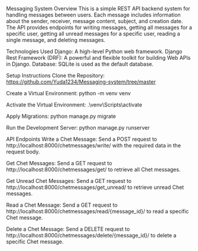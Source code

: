 Messaging System
Overview
This is a simple REST API backend system for handling messages between users. 
Each message includes information about the sender, receiver, message content, subject, and creation date.
The API provides endpoints for writing messages, getting all messages for a specific user, getting all unread messages for a specific user, reading a single message, and deleting messages.

Technologies Used
Django: A high-level Python web framework.
Django Rest Framework (DRF): A powerful and flexible toolkit for building Web APIs in Django.
Database: SQLite is used as the default database.

Setup Instructions
Clone the Repository:
https://github.com/Yuda1234/Messaging-system/tree/master

Create a Virtual Environment:
python -m venv venv

Activate the Virtual Environment:
.\venv\Scripts\activate

Apply Migrations:
python manage.py migrate

Run the Development Server:
python manage.py runserver

API Endpoints
Write a Chet Message:
Send a POST request to http://localhost:8000/chetmessages/write/ with the required data in the request body.

Get Chet Messages:
Send a GET request to http://localhost:8000/chetmessages/get/ to retrieve all Chet messages.

Get Unread Chet Messages:
Send a GET request to http://localhost:8000/chetmessages/get_unread/ to retrieve unread Chet messages.

Read a Chet Message:
Send a GET request to http://localhost:8000/chetmessages/read/{message_id}/ to read a specific Chet message.

Delete a Chet Message:
Send a DELETE request to http://localhost:8000/chetmessages/delete/{message_id}/ to delete a specific Chet message.





